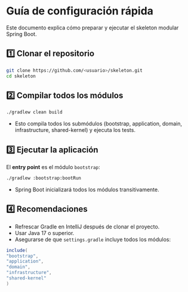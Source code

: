 # Guía de configuración rápida

Este documento explica cómo preparar y ejecutar el skeleton modular Spring Boot.

## 1️⃣ Clonar el repositorio

```bash
git clone https://github.com/<usuario>/skeleton.git
cd skeleton
```

## 2️⃣ Compilar todos los módulos

```bash
./gradlew clean build
```

- Esto compila todos los submódulos (bootstrap, application, domain, infrastructure, shared-kernel) y ejecuta los tests.

## 3️⃣ Ejecutar la aplicación

El **entry point** es el módulo `bootstrap`:

```bash
./gradlew :bootstrap:bootRun
```

- Spring Boot inicializará todos los módulos transitivamente.

## 4️⃣ Recomendaciones

- Refrescar Gradle en IntelliJ después de clonar el proyecto.
- Usar Java 17 o superior.
- Asegurarse de que `settings.gradle` incluye todos los módulos:

```gradle
include(
"bootstrap",
"application",
"domain",
"infrastructure",
"shared-kernel"
)
```
